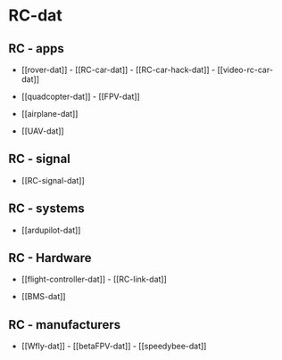 
# RC-dat


## RC - apps 

- [[rover-dat]] - [[RC-car-dat]] - [[RC-car-hack-dat]] - [[video-rc-car-dat]]

- [[quadcopter-dat]] - [[FPV-dat]]

- [[airplane-dat]]

- [[UAV-dat]]

## RC - signal 

- [[RC-signal-dat]]

## RC - systems 

- [[ardupilot-dat]] 

## RC - Hardware

- [[flight-controller-dat]] - [[RC-link-dat]]

- [[BMS-dat]]

## RC - manufacturers

- [[Wfly-dat]] - [[betaFPV-dat]] - [[speedybee-dat]]